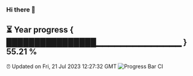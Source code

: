 ### Hi there 👋
⏳ Year progress { ████████████████▁▁▁▁▁▁▁▁▁▁▁▁▁▁ } 55.21 %
---
⏰ Updated on Fri, 21 Jul 2023 12:27:32 GMT
![Progress Bar CI](https://github.com/liununu/liununu/workflows/Progress%20Bar%20CI/badge.svg)
